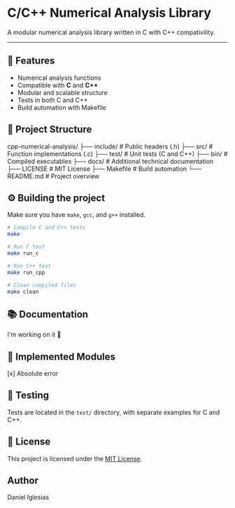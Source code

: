 # C/C++ Numerical Analysis Library

A modular numerical analysis library written in C with C++ compativility.

---

## 🚀 Features

- Numerical analysis functions
- Compatible with **C** and **C++**
- Modular and scalable structure
- Tests in both C and C++
- Build automation with Makefile

## 📁 Project Structure

cpp-numerical-analysis/
├── include/         # Public headers (.h)
├── src/             # Function implementations (.c)
├── test/            # Unit tests (C and C++)
├── bin/             # Compiled executables
├── docs/            # Additional technical documentation
├── LICENSE          # MIT License
├── Makefile         # Build automation
└── README.md        # Project overview

## ⚙️ Building the project

Make sure you have `make`, `gcc`, and `g++` installed.

```bash
# Compile C and C++ tests
make

# Run C test
make run_c

# Run C++ test
make run_cpp

# Clean compiled files
make clean
```

## 📚 Documentation

I'm working on it 🧐

## 🧩 Implemented Modules

[x] Absolute error

## 🧪 Testing

Tests are located in the `test/` directory, with separate examples for C and C++.

## 🪪 License

This project is licensed under the [MIT License](https://en.wikipedia.org/wiki/MIT_License).

## Author

Daniel Iglesias
